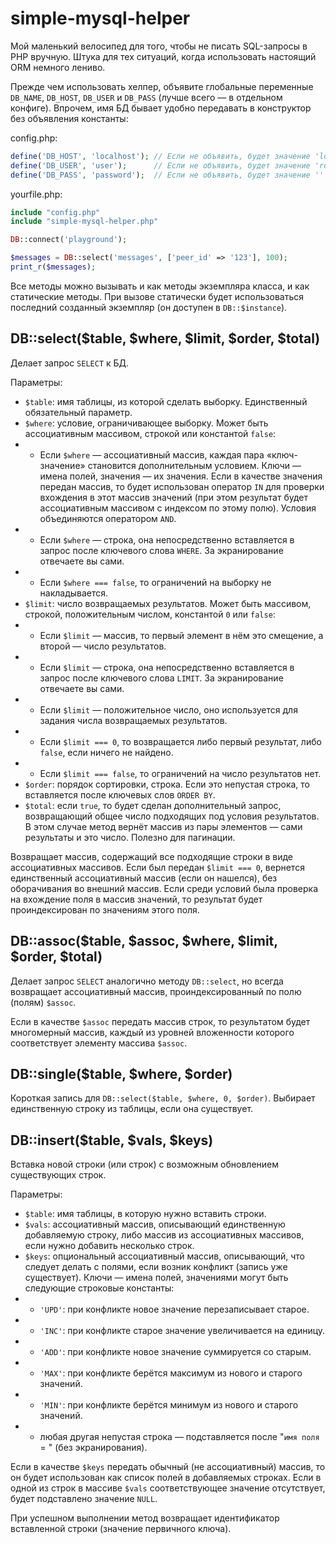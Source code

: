 # simple-mysql-helper

Мой маленький велосипед для того, чтобы не писать SQL-запросы в PHP вручную. Штука для тех ситуаций, когда использовать настоящий ORM немного лениво.

Прежде чем использовать хелпер, объявите глобальные переменные `DB_NAME`, `DB_HOST`, `DB_USER` и `DB_PASS` (лучше всего — в отдельном конфиге). Впрочем, имя БД бывает удобно передавать в конструктор без объявления константы:

config.php:
```php
define('DB_HOST', 'localhost'); // Если не объявить, будет значение 'localhost'
define('DB_USER', 'user');      // Если не объявить, будет значение 'root'
define('DB_PASS', 'password');  // Если не объявить, будет значение ''
```

yourfile.php:
```php
include "config.php"
include "simple-mysql-helper.php"

DB::connect('playground');

$messages = DB::select('messages', ['peer_id' => '123'], 100);
print_r($messages);
```

Все методы можно вызывать и как методы экземпляра класса, и как статические методы. При вызове статически будет использоваться последний созданный экземпляр (он доступен в `DB::$instance`).

## DB::select($table, $where, $limit, $order, $total)

Делает запрос `SELECT` к БД.

Параметры:
* `$table`: имя таблицы, из которой сделать выборку. Единственный обязательный параметр.
* `$where`: условие, ограничивающее выборку. Может быть ассоциативным массивом, строкой или константой `false`:
* * Если `$where` — ассоциативный массив, каждая пара «ключ-значение» становится дополнительным условием. Ключи — имена полей, значения — их значения. Если в качестве значения передан массив, то будет использован оператор `IN` для проверки вхождения в этот массив значений (при этом результат будет ассоциативным массивом с индексом по этому полю). Условия объединяются оператором `AND`.
* * Если `$where` — строка, она непосредственно вставляется в запрос после ключевого слова `WHERE`. За экранирование отвечаете вы сами.
* * Если `$where === false`, то ограничений на выборку не накладывается.
* `$limit`: число возвращаемых результатов. Может быть массивом, строкой, положительным числом, константой `0` или `false`:
* * Если `$limit` — массив, то первый элемент в нём это смещение, а второй — число результатов.
* * Если `$limit` — строка, она непосредственно вставляется в запрос после ключевого слова `LIMIT`. За экранирование отвечаете вы сами.
* * Если `$limit` — положительное число, оно используется для задания числа возвращаемых результатов.
* * Если `$limit === 0`, то возвращается либо первый результат, либо `false`, если ничего не найдено.
* * Если `$limit === false`, то ограничений на число результатов нет.
* `$order`: порядок сортировки, строка. Если это непустая строка, то вставляется после ключевых слов `ORDER BY`.
* `$total`: если `true`, то будет сделан дополнительный запрос, возвращающий общее число подходящих под условия результатов. В этом случае метод вернёт массив из пары элементов — сами результаты и это число. Полезно для пагинации.

Возвращает массив, содержащий все подходящие строки в виде ассоциативных массивов. Если был передан `$limit === 0`, вернется единственный ассоциативный массив (если он нашелся), без оборачивания во внешний массив. Если среди условий была проверка на вхождение поля в массив значений, то результат будет проиндексирован по значениям этого поля.

## DB::assoc($table, $assoc, $where, $limit, $order, $total)

Делает запрос `SELECT` аналогично методу `DB::select`, но всегда возвращает ассоциативный массив, проиндексированный по полю (полям) `$assoc`.

Если в качестве `$assoc` передать массив строк, то результатом будет многомерный массив, каждый из уровней вложенности которого соответствует элементу массива `$assoc`.

## DB::single($table, $where, $order)

Короткая запись для `DB::select($table, $where, 0, $order)`. Выбирает единственную строку из таблицы, если она существует.

## DB::insert($table, $vals, $keys)

Вставка новой строки (или строк) с возможным обновлением существующих строк.

Параметры:
* `$table`: имя таблицы, в которую нужно вставить строки. 
* `$vals`: ассоциативный массив, описывающий единственную добавляемую строку, либо массив из ассоциативных массивов, если нужно добавить несколько строк.
* `$keys`: опциональный ассоциативный массив, описывающий, что следует делать с полями, если возник конфликт (запись уже существует). Ключи — имена полей, значениями могут быть следующие строковые константы:
* * `'UPD'`: при конфликте новое значение перезаписывает старое.
* * `'INC'`: при конфликте старое значение увеличивается на единицу.
* * `'ADD'`: при конфликте новое значение суммируется со старым.
* * `'MAX'`: при конфликте берётся максимум из нового и старого значений.
* * `'MIN'`: при конфликте берётся минимум из нового и старого значений.
* * любая другая непустая строка — подставляется после "`имя поля` = " (без экранирования).

Если в качестве `$keys` передать обычный (не ассоциативный) массив, то он будет использован как список полей в добавляемых строках. Если в одной из строк в массиве `$vals` соответствующее значение отсутствует, будет подставлено значение `NULL`.

При успешном выполнении метод возвращает идентификатор вставленной строки (значение первичного ключа).
